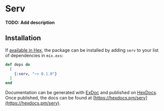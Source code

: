 # Serv

**TODO: Add description**

## Installation

If [available in Hex](https://hex.pm/docs/publish), the package can be installed
by adding `serv` to your list of dependencies in `mix.exs`:

```elixir
def deps do
  [
    {:serv, "~> 0.1.0"}
  ]
end
```

Documentation can be generated with [ExDoc](https://github.com/elixir-lang/ex_doc)
and published on [HexDocs](https://hexdocs.pm). Once published, the docs can
be found at [https://hexdocs.pm/serv](https://hexdocs.pm/serv).

